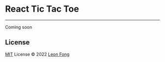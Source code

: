 # React Tic Tac Toe
---

Coming soon


## License

[MIT](./LICENSE) License © 2022 [Leon Fong](https://github.com/ooohmydawn)
